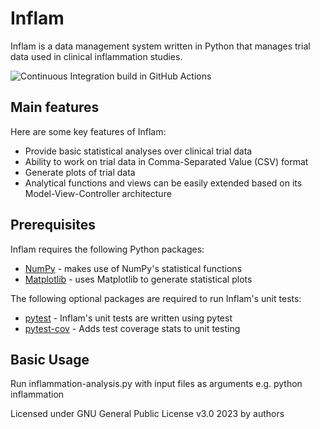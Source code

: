 # Inflam
Inflam is a data management system written in Python that manages trial data used in clinical inflammation studies.

![Continuous Integration build in GitHub Actions](https://github.com/Berryti1/python-intermediate-inflammation/workflows/CI/badge.svg?branch=main)


## Main features
Here are some key features of Inflam:

- Provide basic statistical analyses over clinical trial data
- Ability to work on trial data in Comma-Separated Value (CSV) format
- Generate plots of trial data
- Analytical functions and views can be easily extended based on its Model-View-Controller architecture

## Prerequisites
Inflam requires the following Python packages:

- [NumPy](https://www.numpy.org/) - makes use of NumPy's statistical functions
- [Matplotlib](https://matplotlib.org/stable/index.html) - uses Matplotlib to generate statistical plots

The following optional packages are required to run Inflam's unit tests:

- [pytest](https://docs.pytest.org/en/stable/) - Inflam's unit tests are written using pytest
- [pytest-cov](https://pypi.org/project/pytest-cov/) - Adds test coverage stats to unit testing

## Basic Usage
Run inflammation-analysis.py with input files as arguments
e.g. python inflammation 

Licensed under GNU General Public License v3.0 2023 by authors
